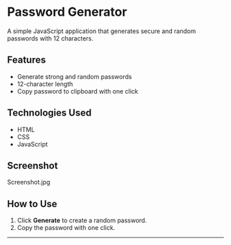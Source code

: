 # Password Generator

A simple JavaScript application that generates secure and random passwords with 12 characters.

## Features
- Generate strong and random passwords
- 12-character length
- Copy password to clipboard with one click

## Technologies Used
- HTML
- CSS
- JavaScript

## Screenshot
Screenshot.jpg

## How to Use
1. Click **Generate** to create a random password.
2. Copy the password with one click.

---
